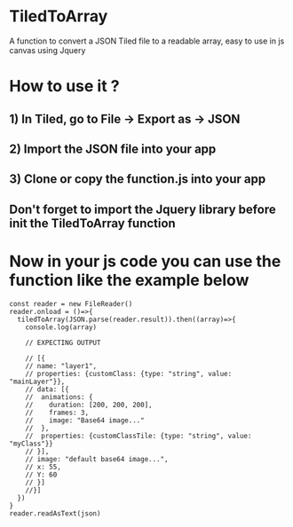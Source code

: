 # TiledToArray
A function to convert a JSON Tiled file to a readable array, easy to use in js canvas using Jquery

# How to use it ?

## 1) In Tiled, go to File -> Export as -> JSON
## 2) Import the JSON file into your app
## 3) Clone or copy the function.js into your app

## Don't forget to import the Jquery library before init the TiledToArray function

# Now in your js code you can use the function like the example below

```const json = "./media/myJsonFile.json" //The link to your JSON file from Tiled
const reader = new FileReader()
reader.onload = ()=>{
  tiledToArray(JSON.parse(reader.result)).then((array)=>{
    console.log(array)
    
    // EXPECTING OUTPUT
    
    // [{
    // name: "layer1",
    // properties: {customClass: {type: "string", value: "mainLayer"}},
    // data: [{
    //  animations: {
    //    duration: [200, 200, 200],
    //    frames: 3,
    //    image: "Base64 image..."
    //  },
    //  properties: {customClassTile: {type: "string", value: "myClass"}}
    // }],
    // image: "default base64 image...",
    // x: 55,
    // Y: 60
    // }]
    //}]
  })
}
reader.readAsText(json)  
```
